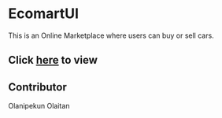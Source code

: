 # EcomartUI
 This is an Online Marketplace where users can buy or sell cars.
 
 ## Click [here](https://danrejsa.github.io/EcomartUI/) to view 
## Contributor
Olanipekun Olaitan

